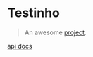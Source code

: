 # Testinho

> An awesome [project](https://marimarcondes.github.io/a-medium-place/redoc/redoc).

[api docs](https://marimarcondes.github.io/a-medium-place/redoc/redoc ':include :type=iframe width=100% height=100%')

